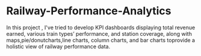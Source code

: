 # Railway-Performance-Analytics
In this project , I've tried to develop KPI dashboards displaying total revenue earned, various train types’ performance, and station coverage, along with maps,pie/donutcharts,line charts, column charts, and bar charts toprovide a holistic view of railway performance data.

